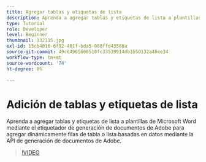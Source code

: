 ```yaml
---
title: Agregar tablas y etiquetas de lista
description: Aprenda a agregar tablas y etiquetas de lista a plantillas de Microsoft Word mediante el etiquetador de generación de documentos de Adobe para agregar dinámicamente filas de tabla o de lista basadas en datos mediante la API de generación de documentos de Adobe
type: Tutorial
role: Developer
level: Beginner
thumbnail: 332115.jpg
exl-id: 15cb4016-6f92-401f-bda5-088ffd43588a
source-git-commit: 49c64965668518fc33539914db1b50132a40ee34
workflow-type: tm+mt
source-wordcount: '74'
ht-degree: 0%

---
```


# Adición de tablas y etiquetas de lista

Aprenda a agregar tablas y etiquetas de lista a plantillas de Microsoft Word mediante el etiquetador de generación de documentos de Adobe para agregar dinámicamente filas de tabla o lista basadas en datos mediante la API de generación de documentos de Adobe.

>[!VIDEO](https://video.tv.adobe.com/v/332115?hidetitle=true)
